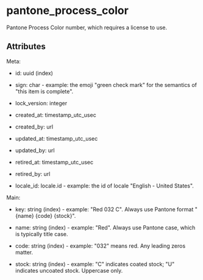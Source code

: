 # pantone_process_color


Pantone Process Color number, which requires a license to use.


## Attributes

Meta:

  * id: uuid (index)

  * sign: char - example: the emoji "green check mark" for the semantics of "this item is complete".

  * lock_version: integer

  * created_at: timestamp_utc_usec

  * created_by: url

  * updated_at: timestamp_utc_usec

  * updated_by: url

  * retired_at: timestamp_utc_usec

  * retired_by: url

  * locale_id: locale.id - example: the id of locale "English - United States".

Main:

  * key: string (index) - example: "Red 032 C". Always use Pantone format "{name} {code} {stock}".

  * name: string (index) - example: "Red". Always use Pantone case, which is typically title case.

  * code: string (index) - example: "032" means red. Any leading zeros matter.

  * stock: string (index) - example: "C" indicates coated stock; "U" indicates uncoated stock. Uppercase only.

